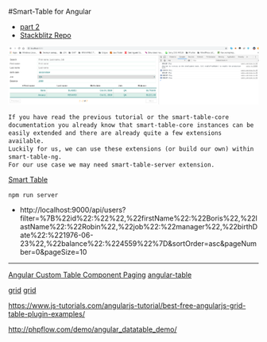 #Smart-Table for Angular

* [part 2](https://itnext.io/smart-table-for-angular-part-2-31ea5bd0c383)
* [Stackblitz Repo](https://stackblitz.com/edit/smart-table-ng-tutorial-2d)

![screenshot](screenshot.png)

```text
If you have read the previous tutorial or the smart-table-core documentation you already know that smart-table-core instances can be easily extended and there are already quite a few extensions available.
Luckily for us, we can use these extensions (or build our own) within smart-table-ng.
For our use case we may need smart-table-server extension.
```

[Smart Table](https://lorenzofox3.github.io/smart-table-website)

```text
npm run server
```

* http://localhost:9000/api/users?filter=%7B%22id%22:%22%22,%22firstName%22:%22Boris%22,%22lastName%22:%22Robin%22,%22job%22:%22manager%22,%22birthDate%22:%221976-06-23%22,%22balance%22:%224559%22%7D&sortOrder=asc&pageNumber=0&pageSize=10

---

[Angular Custom Table Component Paging](https://long2know.com/2017/04/angular-custom-table-component-paging)
[angular-table](http://samu.github.io/angular-table/examples/examples.html)

[grid](https://blog.ag-grid.com/angular-datatables-why-use-one/)
[grid](https://www.ag-grid.com/example.php?_ga=2.237500608.1576274365.1571645586-1597815640.1571645586#/)

https://www.js-tutorials.com/angularjs-tutorial/best-free-angularjs-grid-table-plugin-examples/

http://phpflow.com/demo/angular_datatable_demo/
